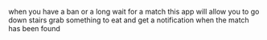 when you have a ban or a long wait for a match this app will allow you to go down stairs grab something to eat and get a notification when the match has been found

